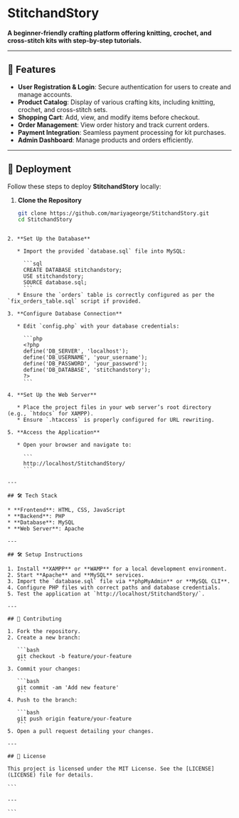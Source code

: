 
# StitchandStory

**A beginner-friendly crafting platform offering knitting, crochet, and cross-stitch kits with step-by-step tutorials.**

---

## 🧵 Features

- **User Registration & Login**: Secure authentication for users to create and manage accounts.
- **Product Catalog**: Display of various crafting kits, including knitting, crochet, and cross-stitch sets.
- **Shopping Cart**: Add, view, and modify items before checkout.
- **Order Management**: View order history and track current orders.
- **Payment Integration**: Seamless payment processing for kit purchases.
- **Admin Dashboard**: Manage products and orders efficiently.

---

## 🚀 Deployment

Follow these steps to deploy **StitchandStory** locally:

1. **Clone the Repository**
   ```bash
   git clone https://github.com/mariyageorge/StitchandStory.git
   cd StitchandStory
````

2. **Set Up the Database**

   * Import the provided `database.sql` file into MySQL:

     ```sql
     CREATE DATABASE stitchandstory;
     USE stitchandstory;
     SOURCE database.sql;
     ```
   * Ensure the `orders` table is correctly configured as per the `fix_orders_table.sql` script if provided.

3. **Configure Database Connection**

   * Edit `config.php` with your database credentials:

     ```php
     <?php
     define('DB_SERVER', 'localhost');
     define('DB_USERNAME', 'your_username');
     define('DB_PASSWORD', 'your_password');
     define('DB_DATABASE', 'stitchandstory');
     ?>
     ```

4. **Set Up the Web Server**

   * Place the project files in your web server’s root directory (e.g., `htdocs` for XAMPP).
   * Ensure `.htaccess` is properly configured for URL rewriting.

5. **Access the Application**

   * Open your browser and navigate to:

     ```
     http://localhost/StitchandStory/
     ```

---

## 🛠️ Tech Stack

* **Frontend**: HTML, CSS, JavaScript
* **Backend**: PHP
* **Database**: MySQL
* **Web Server**: Apache

---

## 🛠️ Setup Instructions

1. Install **XAMPP** or **WAMP** for a local development environment.
2. Start **Apache** and **MySQL** services.
3. Import the `database.sql` file via **phpMyAdmin** or **MySQL CLI**.
4. Configure PHP files with correct paths and database credentials.
5. Test the application at `http://localhost/StitchandStory/`.

---

## 🤝 Contributing

1. Fork the repository.
2. Create a new branch:

   ```bash
   git checkout -b feature/your-feature
   ```
3. Commit your changes:

   ```bash
   git commit -am 'Add new feature'
   ```
4. Push to the branch:

   ```bash
   git push origin feature/your-feature
   ```
5. Open a pull request detailing your changes.

---

## 📄 License

This project is licensed under the MIT License. See the [LICENSE](LICENSE) file for details.

```

---

```

